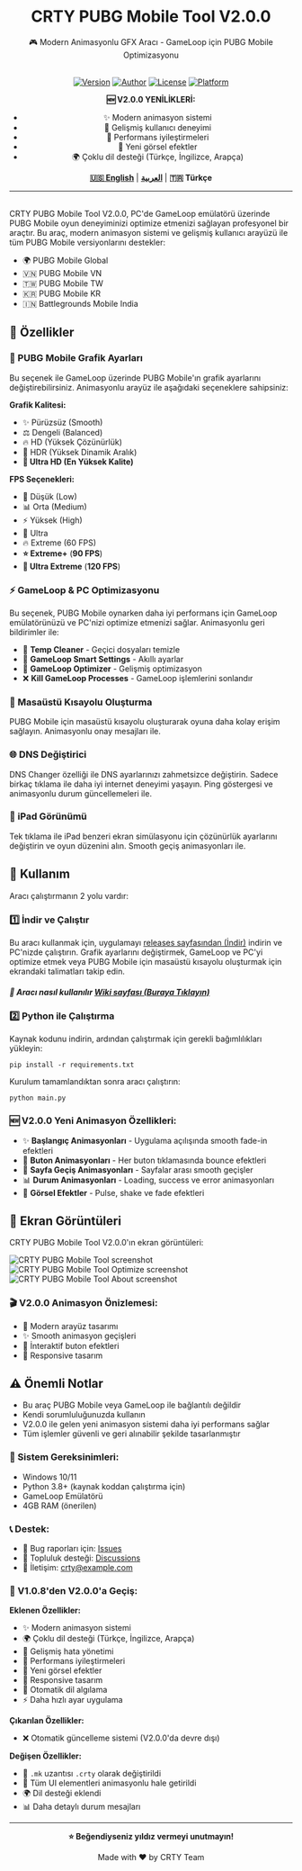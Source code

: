 <div align="center">

<h1>CRTY PUBG Mobile Tool V2.0.0</h1>
🎮 Modern Animasyonlu GFX Aracı - GameLoop için PUBG Mobile Optimizasyonu<br><br>

[![Version](https://img.shields.io/badge/Version-2.0.0-brightgreen)](https://github.com/CRTY/CRTY-PUBG-Mobile-Tool) [![Author](https://img.shields.io/badge/Author-CRTY-blue)](https://github.com/CRTY) [![License](https://img.shields.io/badge/License-MIT-yellow)](LICENSE) [![Platform](https://img.shields.io/badge/Platform-Windows-lightgrey)](https://github.com/CRTY/CRTY-PUBG-Mobile-Tool)

**🆕 V2.0.0 YENİLİKLERİ:**
- ✨ Modern animasyon sistemi
- 🎯 Gelişmiş kullanıcı deneyimi
- 🚀 Performans iyileştirmeleri
- 🎨 Yeni görsel efektler
- 🌍 Çoklu dil desteği (Türkçe, İngilizce, Arapça)

[**🇺🇸 English**](./README.md) | [**العربية**](./README.ar.md) | **🇹🇷 Türkçe**

</div>

------
<br>
CRTY PUBG Mobile Tool V2.0.0, PC'de GameLoop emülatörü üzerinde PUBG Mobile oyun deneyiminizi optimize etmenizi sağlayan profesyonel bir araçtır. Bu araç, modern animasyon sistemi ve gelişmiş kullanıcı arayüzü ile tüm PUBG Mobile versiyonlarını destekler:

*   🌍 PUBG Mobile Global
*   🇻🇳 PUBG Mobile VN
*   🇹🇼 PUBG Mobile TW
*   🇰🇷 PUBG Mobile KR
*   🇮🇳 Battlegrounds Mobile India

🚀 Özellikler
--------

### 🎨 PUBG Mobile Grafik Ayarları

Bu seçenek ile GameLoop üzerinde PUBG Mobile'ın grafik ayarlarını değiştirebilirsiniz. Animasyonlu arayüz ile aşağıdaki seçeneklere sahipsiniz:

**Grafik Kalitesi:**
*   ✨ Pürüzsüz (Smooth)
*   ⚖️ Dengeli (Balanced)
*   🔥 HD (Yüksek Çözünürlük)
*   💎 HDR (Yüksek Dinamik Aralık)
*   **🌟 Ultra HD (En Yüksek Kalite)**

**FPS Seçenekleri:**
*   🐌 Düşük (Low)
*   📊 Orta (Medium)
*   ⚡ Yüksek (High)
*   🚀 Ultra
*   🔥 Extreme (60 FPS)
*   **⭐ Extreme+** (**90 FPS**)
*   **💫 Ultra Extreme** (**120 FPS**)

### ⚡ GameLoop & PC Optimizasyonu

Bu seçenek, PUBG Mobile oynarken daha iyi performans için GameLoop emülatörünüzü ve PC'nizi optimize etmenizi sağlar. Animasyonlu geri bildirimler ile:

*   🧹 **Temp Cleaner** - Geçici dosyaları temizle
*   🎯 **GameLoop Smart Settings** - Akıllı ayarlar
*   🔧 **GameLoop Optimizer** - Gelişmiş optimizasyon
*   ❌ **Kill GameLoop Processes** - GameLoop işlemlerini sonlandır

### 🔗 Masaüstü Kısayolu Oluşturma

PUBG Mobile için masaüstü kısayolu oluşturarak oyuna daha kolay erişim sağlayın. Animasyonlu onay mesajları ile.

### 🌐 DNS Değiştirici

DNS Changer özelliği ile DNS ayarlarınızı zahmetsizce değiştirin. Sadece birkaç tıklama ile daha iyi internet deneyimi yaşayın. Ping göstergesi ve animasyonlu durum güncellemeleri ile.

### 📱 iPad Görünümü

Tek tıklama ile iPad benzeri ekran simülasyonu için çözünürlük ayarlarını değiştirin ve oyun düzenini alın. Smooth geçiş animasyonları ile.

📖 Kullanım
-----

Aracı çalıştırmanın 2 yolu vardır:

### 1️⃣ İndir ve Çalıştır
Bu aracı kullanmak için, uygulamayı [releases sayfasından (İndir)](https://github.com/CRTYPUBG/CRTY-PUBG-Mobile-Tool/releases) indirin ve PC'nizde çalıştırın. Grafik ayarlarını değiştirmek, GameLoop ve PC'yi optimize etmek veya PUBG Mobile için masaüstü kısayolu oluşturmak için ekrandaki talimatları takip edin.

##### 🎯 Aracı nasıl kullanılır [Wiki sayfası (Buraya Tıklayın)](https://github.com/CRTYPUBG/CRTY-PUBG-Mobile-Tool/wiki)

### 2️⃣ Python ile Çalıştırma
Kaynak kodunu indirin, ardından çalıştırmak için gerekli bağımlılıkları yükleyin:
```shell
pip install -r requirements.txt
```
Kurulum tamamlandıktan sonra aracı çalıştırın:
```shell
python main.py
```

### 🆕 V2.0.0 Yeni Animasyon Özellikleri:
- ✨ **Başlangıç Animasyonları** - Uygulama açılışında smooth fade-in efektleri
- 🎯 **Buton Animasyonları** - Her buton tıklamasında bounce efektleri
- 🔄 **Sayfa Geçiş Animasyonları** - Sayfalar arası smooth geçişler
- 📊 **Durum Animasyonları** - Loading, success ve error animasyonları
- 🎨 **Görsel Efektler** - Pulse, shake ve fade efektleri

📸 Ekran Görüntüleri
-----------

CRTY PUBG Mobile Tool V2.0.0'ın ekran görüntüleri:

![CRTY PUBG Mobile Tool screenshot](./images/crty-pubg-mobile-tool.png)
![CRTY PUBG Mobile Tool Optimize screenshot](./images/crty-pubg-mobile-tool-optimize.png)
![CRTY PUBG Mobile Tool About screenshot](./images/crty-pubg-mobile-tool-about.png)

### 🎬 V2.0.0 Animasyon Önizlemesi:
- 🌟 Modern arayüz tasarımı
- ✨ Smooth animasyon geçişleri
- 🎯 İnteraktif buton efektleri
- 📱 Responsive tasarım

⚠️ Önemli Notlar
----

- Bu araç PUBG Mobile veya GameLoop ile bağlantılı değildir
- Kendi sorumluluğunuzda kullanın
- V2.0.0 ile gelen yeni animasyon sistemi daha iyi performans sağlar
- Tüm işlemler güvenli ve geri alınabilir şekilde tasarlanmıştır

### 🔧 Sistem Gereksinimleri:
- Windows 10/11
- Python 3.8+ (kaynak koddan çalıştırma için)
- GameLoop Emülatörü
- 4GB RAM (önerilen)

### 📞 Destek:
- 🐛 Bug raporları için: [Issues](https://github.com/CRTYPUBG/CRTY-PUBG-Mobile-Tool/issues)
- 💬 Topluluk desteği: [Discussions](https://github.com/CRTYPUBG/CRTY-PUBG-Mobile-Tool/discussions)
- 📧 İletişim: crty@example.com

### 🔄 V1.0.8'den V2.0.0'a Geçiş:
**Eklenen Özellikler:**
- ✨ Modern animasyon sistemi
- 🌍 Çoklu dil desteği (Türkçe, İngilizce, Arapça)
- 🎯 Gelişmiş hata yönetimi
- 🚀 Performans iyileştirmeleri
- 🎨 Yeni görsel efektler
- 📱 Responsive tasarım
- 🔄 Otomatik dil algılama
- ⚡ Daha hızlı ayar uygulama

**Çıkarılan Özellikler:**
- ❌ Otomatik güncelleme sistemi (V2.0.0'da devre dışı)

**Değişen Özellikler:**
- 🔄 `.mk` uzantısı `.crty` olarak değiştirildi
- 🎨 Tüm UI elementleri animasyonlu hale getirildi
- 🌍 Dil desteği eklendi
- 📊 Daha detaylı durum mesajları

---
<div align="center">

**⭐ Beğendiyseniz yıldız vermeyi unutmayın!**

Made with ❤️ by CRTY Team

</div>